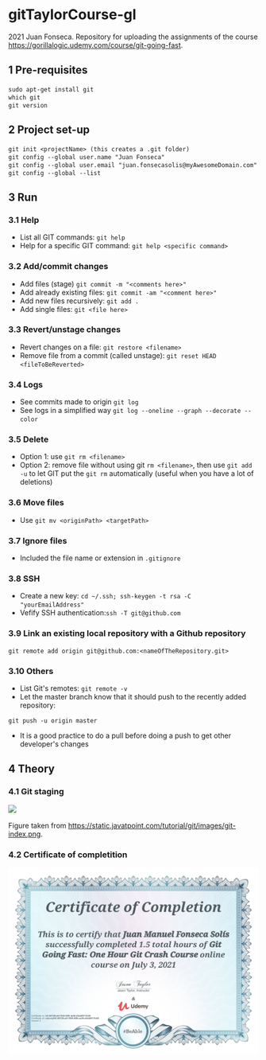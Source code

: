 # gitTaylorCourse-gl
2021 Juan Fonseca. Repository for uploading the assignments of the course https://gorillalogic.udemy.com/course/git-going-fast.

## 1 Pre-requisites
```
sudo apt-get install git
which git
git version
```

## 2 Project set-up
```
git init <projectName> (this creates a .git folder)
git config --global user.name "Juan Fonseca"
git config --global user.email "juan.fonsecasolis@myAwesomeDomain.com"
git config --global --list
```

## 3 Run

### 3.1 Help
* List all GIT commands: `git help`
* Help for a specific GIT command: `git help <specific command>` 

### 3.2 Add/commit changes
* Add files (stage) `git commit -m "<comments here>"`
* Add already existing files: `git commit -am "<comment here>"`
* Add new files recursively: `git add .`
* Add single files: `git <file here>`

### 3.3 Revert/unstage changes
* Revert changes on a file: `git restore <filename>` 
* Remove file from a commit (called unstage): `git reset HEAD <fileToBeReverted>`

### 3.4 Logs
* See commits made to origin `git log` 
* See logs in a simplified way `git log --oneline --graph --decorate --color`

### 3.5 Delete
* Option 1: use `git rm <filename>`
* Option 2: remove file without using git `rm <filename>`, then use `git add -u` to let GIT put the `git rm` automatically (useful when you have a lot of deletions) 

### 3.6 Move files
* Use `git mv <originPath> <targetPath>`

### 3.7 Ignore files
* Included the file name or extension in `.gitignore`

### 3.8 SSH
* Create a new key: `cd ~/.ssh; ssh-keygen -t rsa -C "yourEmailAddress"`
* Vefify SSH authentication:`ssh -T git@github.com`

### 3.9 Link an existing local repository with a Github repository
```
git remote add origin git@github.com:<nameOfTheRepository.git>
```

### 3.10 Others
* List Git's remotes: `git remote -v`
* Let the master branch know that it should push to the recently added repository:
```
git push -u origin master
```
* It is a good practice to do a pull before doing a push to get other developer's changes

## 4 Theory

### 4.1 Git staging
![](https://static.javatpoint.com/tutorial/git/images/git-index.png)

Figure taken from https://static.javatpoint.com/tutorial/git/images/git-index.png.

### 4.2 Certificate of completition
![](img/UC-85123ca0-1855-45fb-ae26-a0eb8911fc06.jpg)
